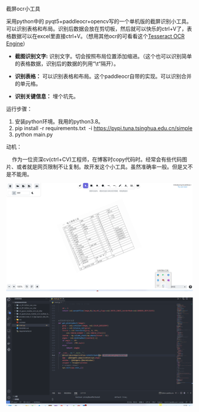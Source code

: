 截屏ocr小工具

采用python中的 pyqt5+paddleocr+opencv写的一个单机版的截屏识别小工具。可以识别表格和布局。识别后数据会放在剪切板，然后就可以快乐的ctrl+V了，表格数据可以在excel里直接ctrl+V。（想用其他ocr的可看看这个[Tesseract OCR Engine](https://github.com/tesseract-ocr/tesseract)）

- **截图识别文字:** 识别文字。切会按照布局位置添加缩进。（这个也可以识别简单的表格数据，识别后的数据的列用“\t“隔开）。  

- **识别表格：** 可以识别表格和布局。这个paddleocr自带的实现。可以识别合并的单元格。

- **识别关键信息：** 埋个坑先。

运行步骤：

1. 安装python环境。我用的python3.8。
2. pip install -r requirements.txt  -i https://pypi.tuna.tsinghua.edu.cn/simple
3. python main.py

动机：

    作为一位资深cv(ctrl+CV)工程师，在博客时copy代码时。经常会有些代码图片、或者就是网页限制不让复制。故开发这个小工具。虽然准确率一般。但是又不是不能用。

![13.gif](.\res\13.gif)

![12.gif](.\res\12.gif)
